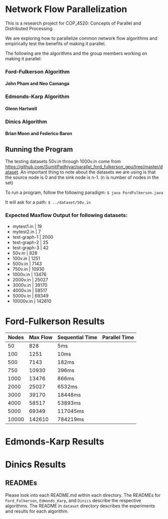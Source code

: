 # Network Flow Parallelization
This is a research project for COP_4520: Concepts of Parallel and Distributed Processing.

We are exploring how to parallelize common network flow algorithms and empirically test the benefits of making it parallel.

The following are the algorithms and the group members working on making it parallel:
### Ford-Fulkerson Algorithm
#### John Pham and Neo Camanga

### Edmonds-Karp Algorithm
#### Glenn Hartwell

### Dinics Algorithm
#### Brian Moon and Federico Baron

## Running the Program
The testing datasets 50v.in through 1000v.in come from <https://github.com/SumitPadhiyar/parallel_ford_fulkerson_gpu/tree/master/dataset>. An important thing to note about the datasets we are using is that the source node is 0 and the sink node is n-1. (n is number of nodes in the set)

To run a program, follow the following paradigm:
`$ java FordFulkerson.java`

It will ask for a path:
`$ ../dataset/50v.in`

### Expected Maxflow Output for following datasets:
- mytest1.in | 19
- mytest2.in | 7
- test-graph-1 | 2000
- test-graph-2 | 25
- test-graph-3 | 42
- 50v.in | 828
- 100v.in | 1251
- 500v.in | 7143
- 750v.in | 10930
- 1000v.in | 13476
- 2000v.in | 25027
- 3000v.in | 39170
- 4000v.in | 58517
- 5000v.in | 69349
- 10000v.in | 142610

# Ford-Fulkerson Results
| Nodes | Max Flow | Sequential Time | Parallel Time |
|-------|----------|-----------------|---------------|
| 50    | 828      | 5ms             |               |
| 100   | 1251     | 10ms            |               |
| 500   | 7143     | 182ms           |               |
| 750   | 10930    | 396ms           |               |
| 1000  | 13476    | 866ms           |               |
| 2000  | 25027    | 6532ms          |               |
| 3000  | 39170    | 18448ms         |               |
| 4000  | 58517    | 53893ms         |               |
| 5000  | 69349    | 117045ms        |               |
| 10000 | 142610   | 784219ms        |               |

# Edmonds-Karp Results

# Dinics Results

## READMEs
Please look into each README.md within each directory.
The READMEs for `Ford_Fulkerson`, `Edmonds_Karp`, and `Dinics` describe the respective
algorithms.
The README in `dataset` directory describes the experiments and results for each algorithm.
